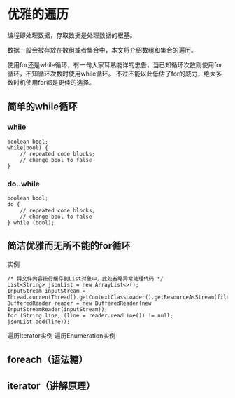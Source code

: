# 优雅的遍历

编程即处理数据，存取数据是处理数据的根基。

数据一般会被存放在数组或者集合中，本文将介绍数组和集合的遍历。


使用for还是while循环，有一句大家耳熟能详的忠告，当已知循环次数则使用for循环，不知循环次数时使用while循环。
不过不能以此低估了for的威力，绝大多数时机使用for都是更佳的选择。

## 简单的while循环

### while

```
boolean bool;
while(bool) {
    // repeated code blocks;
    // change bool to false
}
```


### do..while

```
boolean bool;
do {
    // repeated code blocks;
    // change bool to false
} while (bool);
```



## 简洁优雅而无所不能的for循环

实例
```
/* 将文件内容按行缓存到List对象中，此处省略异常处理代码 */
List<String> jsonList = new ArrayList<>();
InputStream inputStream = Thread.currentThread().getContextClassLoader().getResourceAsStream(fileName);
BufferedReader reader = new BufferedReader(new InputStreamReader(inputStream));
for (String line; (line = reader.readLine()) != null; jsonList.add(line));
```

遍历Iterator实例
遍历Enumeration实例


## foreach（语法糖）

## iterator（讲解原理）


